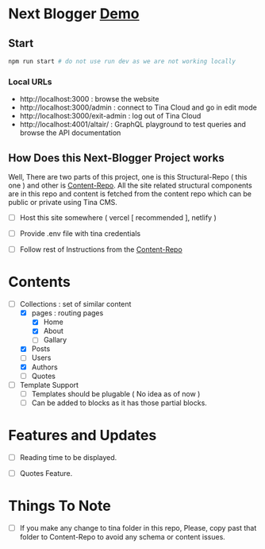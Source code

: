 # Next Blogger   [Demo](https://next-blogger-demo.vercel.app/)

## Start 
```bash
npm run start # do not use run dev as we are not working locally
```

### Local URLs
- http://localhost:3000 : browse the website
- http://localhost:3000/admin : connect to Tina Cloud and go in edit mode
- http://localhost:3000/exit-admin : log out of Tina Cloud
- http://localhost:4001/altair/ : GraphQL playground to test queries and browse the API documentation


## How Does this Next-Blogger Project works
Well, There are two parts of this project, one is this Structural-Repo ( this one )  and other is [Content-Repo](https://github.com/Infinity8sailor/next-blogger-content-repo). All the site related structural components are in this repo and content is fetched from the content repo which can be public or private using Tina CMS. 

- [ ] Host this site somewhere ( vercel [ recommended ], netlify )
- [ ] Provide .env file with tina credentials
- [ ] Follow rest of Instructions from the [Content-Repo](https://github.com/Infinity8sailor/next-blogger-content-repo)


# Contents
- [ ] Collections : set of similar content
  - [X] pages : routing pages
    - [X] Home
    - [X] About
    - [ ] Gallary
  - [X] Posts
  - [ ] Users
  - [X] Authors
  - [ ] Quotes
- [ ] Template Support
  - [ ] Templates should be plugable ( No idea as of now )
  - [ ] Can be added to blocks as it has those partial blocks.
  
# Features and Updates
- [ ] Reading time to be displayed.
- [ ] Quotes Feature.


# Things To Note
- [ ] If you make any change to tina folder in this repo, Please, copy past that folder to Content-Repo to avoid any schema or content issues.